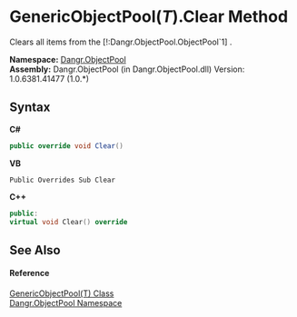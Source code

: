 # GenericObjectPool(*T*).Clear Method 
 

Clears all items from the [!:Dangr.ObjectPool.ObjectPool`1] .

**Namespace:**&nbsp;<a href="N_Dangr_ObjectPool">Dangr.ObjectPool</a><br />**Assembly:**&nbsp;Dangr.ObjectPool (in Dangr.ObjectPool.dll) Version: 1.0.6381.41477 (1.0.*)

## Syntax

**C#**<br />
``` C#
public override void Clear()
```

**VB**<br />
``` VB
Public Overrides Sub Clear
```

**C++**<br />
``` C++
public:
virtual void Clear() override
```


## See Also


#### Reference
<a href="T_Dangr_ObjectPool_GenericObjectPool_1">GenericObjectPool(T) Class</a><br /><a href="N_Dangr_ObjectPool">Dangr.ObjectPool Namespace</a><br />